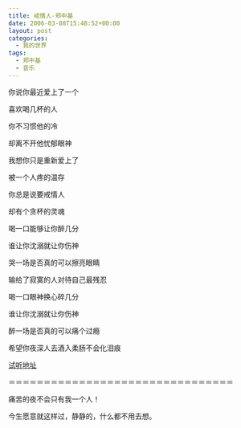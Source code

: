 ```yaml
---
title: 戒情人-郑中基
date: 2006-03-08T15:48:52+00:00
layout: post
categories:
  - 我的世界
tags:
  - 郑中基
  - 音乐
---
```


你说你最近爱上了一个

喜欢喝几杯的人

你不习惯他的冷

却离不开他忧郁眼神

我想你只是重新爱上了

被一个人疼的温存

你总是说要戒情人

却有个贪杯的灵魂

喝一口能够让你醉几分

谁让你沈溺就让你伤神

哭一场是否真的可以擦亮眼睛

输给了寂寞的人对待自己最残忍

喝一口眼神换心碎几分

谁让你沈溺就让你伤神

醉一场是否真的可以痛个过瘾

希望你夜深人去酒入柔肠不会化泪痕

[试听地址](http://music.163.com/#/song?id=191658)

＝＝＝＝＝＝＝＝＝＝＝＝＝＝＝＝＝＝＝＝＝＝＝＝＝＝＝＝＝＝＝＝

痛苦的夜不会只有我一个人！

今生愿意就这样过，静静的，什么都不用去想。
